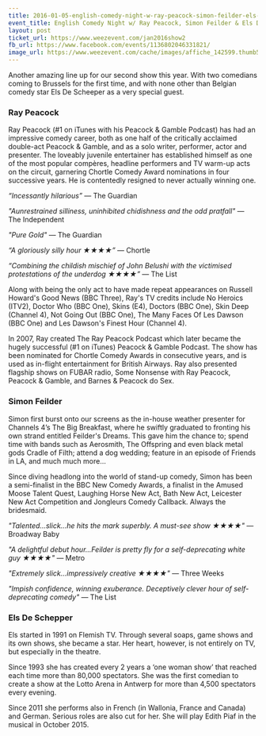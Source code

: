```yaml
---
title: 2016-01-05-english-comedy-night-w-ray-peacock-simon-feilder-els-de-schepper
event_title: English Comedy Night w/ Ray Peacock, Simon Feilder & Els De Schepper
layout: post
ticket_url: https://www.weezevent.com/jan2016show2
fb_url: https://www.facebook.com/events/1136802046331821/
image_url: https://www.weezevent.com/cache/images/affiche_142599.thumb53700.1447950328.jpg
---
```


Another amazing line up for our second show this year. With two comedians coming to Brussels for the first time, and with none other than Belgian comedy star Els De Scheeper as a very special guest.

### Ray Peacock
Ray Peacock (#1 on iTunes with his Peacock & Gamble Podcast) has had an impressive comedy career, both as one half of the critically acclaimed double-act Peacock & Gamble, and as a solo writer, performer, actor and presenter. The loveably juvenile entertainer has established himself as one of the most popular compères, headline performers and TV warm-up acts on the circuit, garnering Chortle Comedy Award nominations in four successive years. He is contentedly resigned to never actually winning one.

_“Incessantly hilarious”_ &mdash; The Guardian

_"Aunrestrained silliness, uninhibited chidishness and the odd pratfall"_ &mdash; The Independent

_"Pure Gold"_ &mdash; The Guardian

_“A gloriously silly hour &#9733;&#9733;&#9733;&#9733;”_ &mdash; Chortle

_“Combining the childish mischief of John Belushi with the victimised protestations of the underdog &#9733;&#9733;&#9733;&#9733;”_ &mdash; The List

Along with being the only act to have made repeat appearances on Russell Howard's Good News (BBC Three), Ray's TV credits include No Heroics (ITV2), Doctor Who (BBC One), Skins (E4), Doctors (BBC One), Skin Deep (Channel 4), Not Going Out (BBC One), The Many Faces Of Les Dawson (BBC One) and Les Dawson's Finest Hour (Channel 4).

In 2007, Ray created The Ray Peacock Podcast which later became the hugely successful (#1 on iTunes) Peacock & Gamble Podcast. The show has been nominated for Chortle Comedy Awards in consecutive years, and is used as in-flight entertainment for British Airways. Ray also presented flagship shows on FUBAR radio, Some Nonsense with Ray Peacock, Peacock & Gamble, and Barnes & Peacock do Sex.


### Simon Feilder
Simon first burst onto our screens as the in-house weather presenter for Channels 4’s The Big Breakfast, where he swiftly graduated to fronting his own strand entitled Feilder's Dreams. This gave him the chance to; spend time with bands such as Aerosmith, The Offspring and even black metal gods Cradle of Filth; attend a dog wedding; feature in an episode of Friends in LA, and much much more...

Since diving headlong into the world of stand-up comedy, Simon has been a semi-finalist in the BBC New Comedy Awards, a finalist in the Amused Moose Talent Quest, Laughing Horse New Act, Bath New Act, Leicester New Act Competition and Jongleurs Comedy Callback. Always the bridesmaid.

_"Talented...slick...he hits the mark superbly. A must-see show &#9733;&#9733;&#9733;&#9733;"_ &mdash; Broadway Baby

_"A delightful debut hour...Feilder is pretty fly for a self-deprecating white guy &#9733;&#9733;&#9733;&#9733;"_ &mdash; Metro

_"Extremely slick...impressively creative &#9733;&#9733;&#9733;&#9733;"_ &mdash; Three Weeks

_"Impish confidence, winning exuberance. Deceptively clever hour of self-deprecating comedy"_ &mdash; The List

### Els De Schepper
Els started in 1991 on Flemish TV. Through several soaps, game shows and its own shows, she became a star. Her heart, however, is not entirely on TV, but especially in the theatre.

Since 1993 she has created every 2 years a ‘one woman show’ that reached each time more than 80,000 spectators. She was the first comedian to create a show at the Lotto Arena in Antwerp for more than 4,500 spectators every evening.

Since 2011 she performs also in French (in Wallonia, France and Canada) and German.
Serious roles are also cut for her. She will play Edith Piaf in the musical in October 2015.